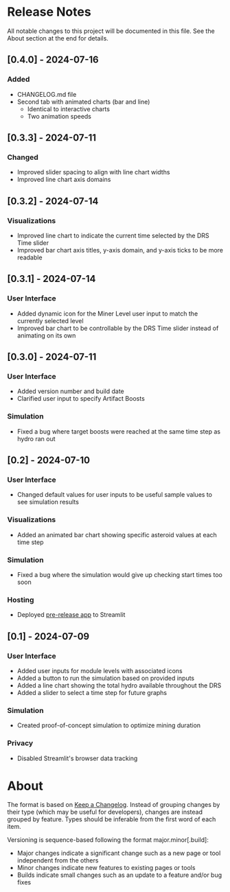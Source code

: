 # Release Notes

All notable changes to this project will be documented in this file. See the About section at the end for details.


## [0.4.0] - 2024-07-16

### Added
- CHANGELOG.md file
- Second tab with animated charts (bar and line)
    - Identical to interactive charts
    - Two animation speeds


## [0.3.3] - 2024-07-11

### Changed
- Improved slider spacing to align with line chart widths
- Improved line chart axis domains


## [0.3.2] - 2024-07-14

### Visualizations
- Improved line chart to indicate the current time selected by the DRS Time slider
- Improved bar chart axis titles, y-axis domain, and y-axis ticks to be more readable


## [0.3.1] - 2024-07-14

### User Interface
- Added dynamic icon for the Miner Level user input to match the currently selected level
- Improved bar chart to be controllable by the DRS Time slider instead of animating on its own


## [0.3.0] - 2024-07-11

### User Interface
- Added version number and build date
- Clarified user input to specify Artifact Boosts

### Simulation
- Fixed a bug where target boosts were reached at the same time step as hydro ran out


## [0.2] - 2024-07-10

### User Interface
- Changed default values for user inputs to be useful sample values to see simulation results

### Visualizations
- Added an animated bar chart showing specific asteroid values at each time step

### Simulation
- Fixed a bug where the simulation would give up checking start times too soon

### Hosting
- Deployed [pre-release app](https://dn-toolbox.streamlit.app/) to Streamlit


## [0.1] - 2024-07-09

### User Interface
- Added user inputs for module levels with associated icons
- Added a button to run the simulation based on provided inputs
- Added a line chart showing the total hydro available throughout the DRS
- Added a slider to select a time step for future graphs

### Simulation
- Created proof-of-concept simulation to optimize mining duration

### Privacy
- Disabled Streamlit's browser data tracking


# About

The format is based on [Keep a Changelog](https://keepachangelog.com/en/1.1.0/).
Instead of grouping changes by their type (which may be useful for developers), changes are instead grouped by feature. Types should be inferable from the first word of each item.

Versioning is sequence-based following the format major.minor\[.build\]:
- Major changes indicate a significant change such as a new page or tool independent from the others
- Minor changes indicate new features to existing pages or tools
- Builds indicate small changes such as an update to a feature and/or bug fixes